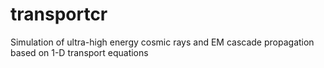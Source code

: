 # transportcr
Simulation of ultra-high energy cosmic rays and EM cascade propagation based on 1-D transport equations
